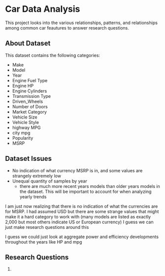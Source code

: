 # Car Data Analysis
This project looks into the various relationships, patterns, and relationships among common car feautures to answer research questions.

## About Dataset
This dataset contains the following categories:
- Make
- Model
- Year
- Engine Fuel Type
- Engine HP
- Engine Cylinders
- Transmission Type
- Driven_Wheels
- Number of Doors
- Market Category
- Vehicle Size
- Vehicle Style
- highway MPG
- city mpg
- Popularity
- MSRP

## Dataset Issues

- No indication of what currency MSRP is in, and some values are strangely extremely low
- Unequal quantity of samples by year
    - there are much more recent years models than older years models in the dataset. This will be important to account for when analyzing yearly trends

I am just now realizing that there is no indication of what the currencies are for MSRP. I had assumed USD but there are some strange values that might make it a hard category to work with (many models are listed as exactly 2,000 but most others indicate US or European currency) I guess we can just make research questions around this

I guess we could just look at aggregate power and efficiency developments throughout the years like HP and mpg

## Research Questions

1. 